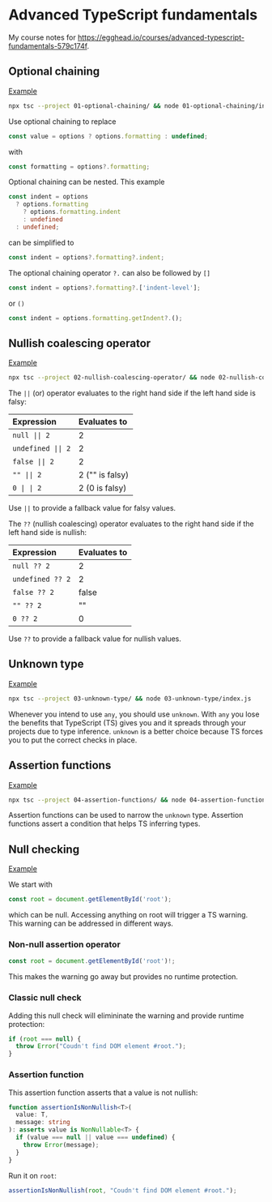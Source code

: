 # Advanced TypeScript fundamentals

My course notes for
https://egghead.io/courses/advanced-typescript-fundamentals-579c174f.

## Optional chaining

[Example](https://github.com/maiertech/advanced-typescript-fundamentals/blob/main/01-optional-chaining/index.ts)

```bash
npx tsc --project 01-optional-chaining/ && node 01-optional-chaining/index.js
```

Use optional chaining to replace

```ts
const value = options ? options.formatting : undefined;
```

with

```ts
const formatting = options?.formatting;
```

Optional chaining can be nested. This example

```ts
const indent = options
  ? options.formatting
    ? options.formatting.indent
    : undefined
  : undefined;
```

can be simplified to

```ts
const indent = options?.formatting?.indent;
```

The optional chaining operator `?.` can also be followed by `[]`

```ts
const indent = options?.formatting?.['indent-level'];
```

or `()`

```ts
const indent = options.formatting.getIndent?.();
```

## Nullish coalescing operator

[Example](https://github.com/maiertech/advanced-typescript-fundamentals/blob/main/02-nullish-coalescing-operator/index.ts)

```bash
npx tsc --project 02-nullish-coalescing-operator/ && node 02-nullish-coalescing-operator/index.js
```

The `||` (or) operator evaluates to the right hand side if the left hand side is
falsy:

| Expression         | Evaluates to    |
| :----------------- | :-------------- |
| `null \|\| 2`      | 2               |
| `undefined \|\| 2` | 2               |
| `false \|\| 2`     | 2               |
| `"" \|\| 2`        | 2 ("" is falsy) |
| `0 \| \| 2`        | 2 (0 is falsy)  |

Use `||` to provide a fallback value for falsy values.

The `??` (nullish coalescing) operator evaluates to the right hand side if the
left hand side is nullish:

| Expression       | Evaluates to |
| :--------------- | :----------- |
| `null ?? 2`      | 2            |
| `undefined ?? 2` | 2            |
| `false ?? 2`     | false        |
| `"" ?? 2`        | ""           |
| `0 ?? 2`         | 0            |

Use `??` to provide a fallback value for nullish values.

## Unknown type

[Example](https://github.com/maiertech/advanced-typescript-fundamentals/blob/main/03-unknown-type/index.ts)

```bash
npx tsc --project 03-unknown-type/ && node 03-unknown-type/index.js
```

Whenever you intend to use `any`, you should use `unknown`. With `any` you lose
the benefits that TypeScript (TS) gives you and it spreads through your projects
due to type inference. `unknown` is a better choice because TS forces you to put
the correct checks in place.

## Assertion functions

[Example](https://github.com/maiertech/advanced-typescript-fundamentals/blob/main/04-assertion-functions/index.ts)

```bash
npx tsc --project 04-assertion-functions/ && node 04-assertion-functions/index.js
```

Assertion functions can be used to narrow the `unknown` type. Assertion
functions assert a condition that helps TS inferring types.

## Null checking

[Example](https://github.com/maiertech/advanced-typescript-fundamentals/blob/main/05-null-checking/index.ts)

We start with

```ts
const root = document.getElementById('root');
```

which can be null. Accessing anything on root will trigger a TS warning. This
warning can be addressed in different ways.

### Non-null assertion operator

```ts
const root = document.getElementById('root')!;
```

This makes the warning go away but provides no runtime protection.

### Classic null check

Adding this null check will elimininate the warning and provide runtime
protection:

```ts
if (root === null) {
  throw Error("Coudn't find DOM element #root.");
}
```

### Assertion function

This assertion function asserts that a value is not nullish:

```ts
function assertionIsNonNullish<T>(
  value: T,
  message: string
): asserts value is NonNullable<T> {
  if (value === null || value === undefined) {
    throw Error(message);
  }
}
```

Run it on `root`:

```ts
assertionIsNonNullish(root, "Coudn't find DOM element #root.");
```
